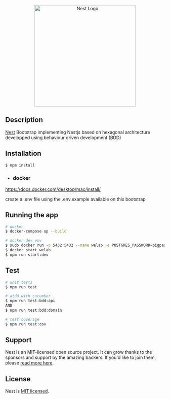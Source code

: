 <p align="center">
  <a href="http://nestjs.com/" target="blank"><img src="https://nestjs.com/img/logo_text.svg" width="320" alt="Nest Logo" /></a>
</p>

[circleci-image]: https://img.shields.io/circleci/build/github/nestjs/nest/master?token=abc123def456
[circleci-url]: https://circleci.com/gh/nestjs/nest

## Description

[Nest](https://github.com/nestjs/nest) Bootstrap implementing Nestjs based on hexagonal architecture developped using behaviour driven development (BDD)

## Installation

```bash
$ npm install

```
 - ### docker
  https://docs.docker.com/desktop/mac/install/

create a .env file using the .env.example available on this bootstrap


## Running the app

```bash
# docker
$ docker-compose up --build

# docker dev env
$ sudo docker run -p 5432:5432 --name welab -e POSTGRES_PASSWORD=bigpassword -e POSTGRES_DB=goexample -e POSTGRES_USER=exampleUser -d postgres:13-alpine
$ docker start welab
$ npm run start:dev

```

## Test

```bash
# unit tests
$ npm run test

# atdd with cucumber
$ npm run test:bdd:api
AND
$ npm run test:bdd:domain

# test coverage
$ npm run test:cov
```

## Support

Nest is an MIT-licensed open source project. It can grow thanks to the sponsors and support by the amazing backers. If you'd like to join them, please [read more here](https://docs.nestjs.com/support).


## License

Nest is [MIT licensed](LICENSE).
